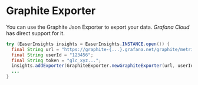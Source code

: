 # Graphite Exporter

You can use the Graphite Json Exporter to export your data. *Grafana Cloud* has direct support for it.
```java
try (EaserInsights insights = EaserInsights.INSTANCE.open()) {
  final String url = "https://graphite-{...}.grafana.net/graphite/metrics";
  final String userId = "123456";
  final String token = "glc_xyz...";
  insights.addExporter(GraphiteExporter.newGraphiteExporter(url, userId, token));
  ...
}
```